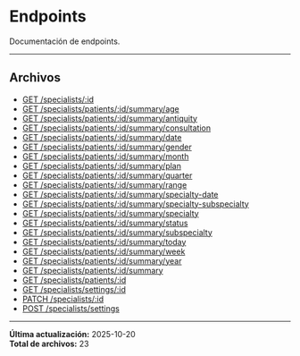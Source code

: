 # Endpoints

Documentación de endpoints.

---

## Archivos

- [GET /specialists/:id](./get-by-id.md)
- [GET /specialists/patients/:id/summary/age](./get-patients-summary-age.md)
- [GET /specialists/patients/:id/summary/antiquity](./get-patients-summary-antiquity.md)
- [GET /specialists/patients/:id/summary/consultation](./get-patients-summary-consultation.md)
- [GET /specialists/patients/:id/summary/date](./get-patients-summary-date.md)
- [GET /specialists/patients/:id/summary/gender](./get-patients-summary-gender.md)
- [GET /specialists/patients/:id/summary/month](./get-patients-summary-month.md)
- [GET /specialists/patients/:id/summary/plan](./get-patients-summary-plan.md)
- [GET /specialists/patients/:id/summary/quarter](./get-patients-summary-quarter.md)
- [GET /specialists/patients/:id/summary/range](./get-patients-summary-range.md)
- [GET /specialists/patients/:id/summary/specialty-date](./get-patients-summary-specialty-date.md)
- [GET /specialists/patients/:id/summary/specialty-subspecialty](./get-patients-summary-specialty-subspecialty.md)
- [GET /specialists/patients/:id/summary/specialty](./get-patients-summary-specialty.md)
- [GET /specialists/patients/:id/summary/status](./get-patients-summary-status.md)
- [GET /specialists/patients/:id/summary/subspecialty](./get-patients-summary-subspecialty.md)
- [GET /specialists/patients/:id/summary/today](./get-patients-summary-today.md)
- [GET /specialists/patients/:id/summary/week](./get-patients-summary-week.md)
- [GET /specialists/patients/:id/summary/year](./get-patients-summary-year.md)
- [GET /specialists/patients/:id/summary](./get-patients-summary.md)
- [GET /specialists/patients/:id](./get-patients.md)
- [GET /specialists/settings/:id](./get-settings.md)
- [PATCH /specialists/:id](./update.md)
- [POST /specialists/settings](./upsert-settings.md)

---

**Última actualización:** 2025-10-20  
**Total de archivos:** 23
